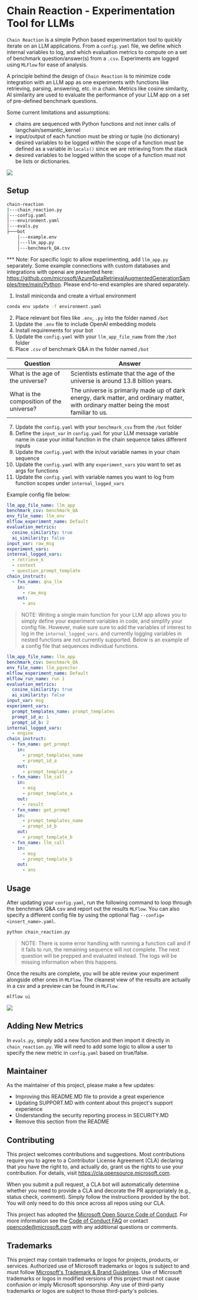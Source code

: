 # Chain Reaction - Experimentation Tool for LLMs

`Chain Reaction` is a simple Python based experimentation tool to quickly iterate on an LLM applications. From a `config.yaml` file, we define which internal variables to log, and which evaluation metrics to compute on a set of benchmark question/answer(s) from a `.csv`. Experiments are logged using `MLFlow` for ease of analysis.

A principle behind the design of `Chain Reaction` is to minimize code integration with an LLM app as one experiments with functions like retrieving, parsing, answering, etc. in a chain. Metrics like cosine similarity, AI similarity are used to evaluate the performance of your LLM app on a set of pre-defined benchmark questions. 

Some current limitations and assumptions:
- chains are sequenced with Python functions and not inner calls of langchain/semantic_kernel
- input/output of each function must be string or tuple (no dictionary)
- desired variables to be logged within the scope of a function must be defined as a variable in `locals()` since we are retrieving from the stack
- desired variables to be logged within the scope of a function must not be lists or dictionaries.

![](img/chain_reaction_design.png)

## Setup

```cmd
chain-reaction                            
|---chain_reaction.py            
│---config.yaml                  
│---environment.yaml              
│---evals.py                     
├───bot                          
    │---example.env         
    │---llm_app.py                
    │---benchmark_QA.csv         
```

*** Note: For specific logic to allow experimenting, add `llm_app.py` separately. Some example connections with custom databases and integrations with openai are presented here: https://github.com/microsoft/AzureDataRetrievalAugmentedGenerationSamples/tree/main/Python. Please end-to-end examples are shared separately. 

1. Install miniconda and create a virtual environment
```bash
conda env update -f environment.yaml
```
2. Place relevant bot files like `.env`, `.py` into the folder named `/bot`
3. Update the `.env` file to include OpenAI embedding models
4. Install requirements for your bot
5. Update the `config.yaml` with your `llm_app_file_name` from the `/bot` folder
6. Place `.csv` of benchmark Q&A in the folder named `/bot`

| Question      | Answer |
| ----------- | ----------- |
| What is the age of the universe? | Scientists estimate that the age of the universe is around 13.8 billion years. |
| What is the composition of the universe? | The universe is primarily made up of dark energy, dark matter, and ordinary matter, with ordinary matter being the most familiar to us. |

7. Update the `config.yaml` with your `benchmark_csv` from the `/bot` folder
8. Define the `input_var` in `config.yaml` for your LLM message variable name in case your initial function in the chain sequence takes different inputs
9. Update the `config.yaml` with the in/out variable names in your chain sequence
10. Update the `config.yaml` with any `experiment_vars` you want to set as args for functions
11. Update the `config.yaml` with variable names you want to log from function scopes under `internal_logged_vars`

Example config file below:
```yaml
llm_app_file_name: llm_app
benchmark_csv: benchmark_QA
env_file_name: llm_env
mlflow_experiment_name: Default
evaluation_metrics:
  cosine_similarity: true
  ai_similarity: false
input_var: raw_msg
experiment_vars:
internal_logged_vars:
  - retrieve_k
  - context
  - question_prompt_template
chain_instruct:
  - fxn_name: qna_llm
    in:
      - raw_msg
    out:
      - ans

```

> NOTE: Writing a single main function for your LLM app allows you to simply define your experiment variables in code, and simplify your config file. However, make sure sure to add the variables of interest to log in the `internal_logged_vars`. and currently logging variables in nested functions are not currently supported. Below is an example of a config file that sequences individual functions.

```yaml
llm_app_file_name: llm_app
benchmark_csv: benchmark_QA
env_file_name: llm_pgvector
mlflow_experiment_name: Default
mlflow_run_name: run 1
evaluation_metrics:
  cosine_similarity: true
  ai_similarity: false
input_var: msg
experiment_vars:
  prompt_templates_name: prompt_templates
  prompt_id_a: 1
  prompt_id_b: 2
internal_logged_vars:
  - engine
chain_instruct:
  - fxn_name: get_prompt
    in:
      - prompt_templates_name
      - prompt_id_a
    out:
      - prompt_template_a
  - fxn_name: llm_call
    in:
      - msg
      - prompt_template_a
    out:
      - result
  - fxn_name: get_prompt
    in:
      - prompt_templates_name
      - prompt_id_b
    out:
      - prompt_template_b
  - fxn_name: llm_call
    in:
      - msg
      - prompt_template_b
    out:
      - ans
``````

## Usage

After updating your `config.yaml`, run the following command to loop through the benchmark Q&A csv and report out the results `MLFlow`. You can also specify a different config file by using the optional flag `--config=<insert_name>.yaml`.

```bash
python chain_reaction.py
```

> NOTE: There is some error handling with running a function call and if it fails to run, the remaining sequence will not complete. The next question will be prepped and evaluated instead. The logs will be missing information when this happens.

Once the results are complete, you will be able review your experiment alongside other ones in `MLFlow`. The cleanest view of the results are actually in a csv and a preview can be found in `MLFlow`.

```bash
mlflow ui
```
![](img/mlflow_dashboard.png)

## Adding New Metrics

In `evals.py`, simply add a new function and then import it directly in `chain_reaction.py`. We will need to add some logic to allow a user to specify the new metric in `config.yaml` based on true/false. 

## Maintainer

As the maintainer of this project, please make a few updates:

- Improving this README.MD file to provide a great experience
- Updating SUPPORT.MD with content about this project's support experience
- Understanding the security reporting process in SECURITY.MD
- Remove this section from the README

## Contributing

This project welcomes contributions and suggestions.  Most contributions require you to agree to a
Contributor License Agreement (CLA) declaring that you have the right to, and actually do, grant us
the rights to use your contribution. For details, visit https://cla.opensource.microsoft.com.

When you submit a pull request, a CLA bot will automatically determine whether you need to provide
a CLA and decorate the PR appropriately (e.g., status check, comment). Simply follow the instructions
provided by the bot. You will only need to do this once across all repos using our CLA.

This project has adopted the [Microsoft Open Source Code of Conduct](https://opensource.microsoft.com/codeofconduct/).
For more information see the [Code of Conduct FAQ](https://opensource.microsoft.com/codeofconduct/faq/) or
contact [opencode@microsoft.com](mailto:opencode@microsoft.com) with any additional questions or comments.

## Trademarks

This project may contain trademarks or logos for projects, products, or services. Authorized use of Microsoft 
trademarks or logos is subject to and must follow 
[Microsoft's Trademark & Brand Guidelines](https://www.microsoft.com/en-us/legal/intellectualproperty/trademarks/usage/general).
Use of Microsoft trademarks or logos in modified versions of this project must not cause confusion or imply Microsoft sponsorship.
Any use of third-party trademarks or logos are subject to those third-party's policies.
